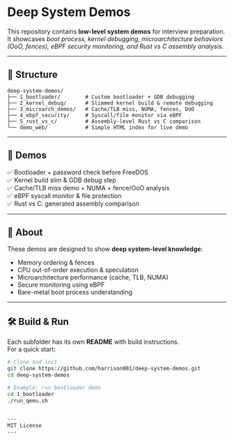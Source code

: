 # Deep System Demos

This repository contains **low-level system demos** for interview preparation.  
It showcases *boot process, kernel debugging, microarchitecture behaviors (OoO, fences), eBPF security monitoring, and Rust vs C assembly analysis.*

---

## 📂 Structure
```
deep-system-demos/
├── 1_bootloader/        # Custom bootloader + GDB debugging
├── 2_kernel_debug/      # Slimmed kernel build & remote debugging
├── 3_microarch_demos/   # Cache/TLB miss, NUMA, fences, OoO
├── 4_ebpf_security/     # Syscall/file monitor via eBPF
├── 5_rust_vs_c/         # Assembly-level Rust vs C comparison
└── demo_web/            # Simple HTML index for live demo
```
---

## 🚀 Demos

✅ Bootloader + password check before FreeDOS  
✅ Kernel build slim & GDB debug step  
✅ Cache/TLB miss demo + NUMA + fence/OoO analysis  
✅ eBPF syscall monitor & file protection  
✅ Rust vs C: generated assembly comparison  

---

## 📖 About

These demos are designed to show **deep system-level knowledge**:  

- Memory ordering & fences  
- CPU out-of-order execution & speculation  
- Microarchitecture performance (cache, TLB, NUMA)  
- Secure monitoring using eBPF  
- Bare-metal boot process understanding  

---

## 🛠 Build & Run

Each subfolder has its own **README** with build instructions.  
For a quick start:

```bash
# Clone and init
git clone https://github.com/harrison001/deep-system-demos.git
cd deep-system-demos

# Example: run bootloader demo
cd 1_bootloader
./run_qemu.sh


---
MIT License
---
